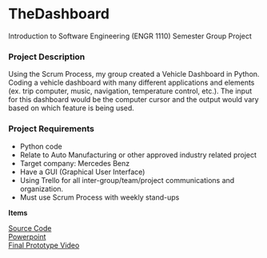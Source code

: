 # TheDashboard
Introduction to Software Engineering (ENGR 1110) Semester Group Project

### Project Description

Using the Scrum Process, my group created a Vehicle Dashboard in Python.
Coding a vehicle dashboard with many different applications and elements (ex. trip computer, music, navigation, temperature control, etc.). 
The input for this dashboard would be the computer cursor and the output would vary based on which feature is being used.

### Project Requirements
- Python code
- Relate to Auto Manufacturing or other approved industry related project
- Target company: Mercedes Benz
- Have a GUI (Graphical User Interface)
- Using Trello for all inter-group/team/project communications and organization.
- Must use Scrum Process with weekly stand-ups

**Items**

[Source Code](https://github.com/jewelsw/TheDashboard/blob/main/main.py)  
[Powerpoint]()  
[Final Prototype Video]()  
